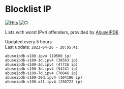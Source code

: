 # Blocklist IP

[![Hits](https://hits.seeyoufarm.com/api/count/incr/badge.svg?url=https%3A%2F%2Fgithub.com%2Fborestad%2Fblocklist-ip%2F&count_bg=%2379C83D&title_bg=%23555555&icon=&icon_color=%23E7E7E7&title=hits&edge_flat=false)](https://hits.seeyoufarm.com)  ![CI](https://img.shields.io/github/workflow/status/borestad/blocklist-ip/CI?style=flat-square)

Lists with worst IPv4 offenders, provided by [AbuseIPDB](https://www.abuseipdb.com/)

<!-- FOOTER-PLACEHOLDER -->
Updated every 5 hours<br>
Last update: `2023-04-26 - 20:05:41`
```
abuseipdb-s100.ipv4 (19500 ip)
abuseipdb-s100-1d.ipv4 (38563 ip)
abuseipdb-s100-2d.ipv4 (47726 ip)
abuseipdb-s100-3d.ipv4 (54241 ip)
abuseipdb-s100-7d.ipv4 (70046 ip)
abuseipdb-s100-30d.ipv4 (104106 ip)
abuseipdb-s100-all.ipv4 (280722 ip)
```

